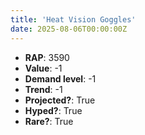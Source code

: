 ```yaml
---
title: 'Heat Vision Goggles'
date: 2025-08-06T00:00:00Z
---
```

- **RAP**: 3590
- **Value**: -1
- **Demand level**: -1
- **Trend**: -1
- **Projected?**: True
- **Hyped?**: True
- **Rare?**: True
